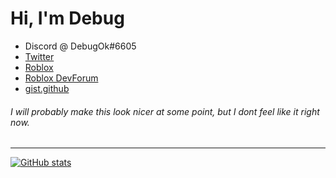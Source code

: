 # Hi, I'm Debug

* Discord @ DebugOk#6605
* [Twitter](https://twitter.com/DebugnOk)
* [Roblox](https://www.roblox.com/users/1618273159/profile)
* [Roblox DevForum](https://devforum.roblox.com/u/debugok)
* [gist.github](https://gist.github.com/DebugOk)

###### I will probably make this look nicer at some point, but I dont feel like it right now.
---
[![GitHub stats](https://github-readme-stats.vercel.app/api?username=DebugOk&count_private=true&theme=dark)](https://github.com/anuraghazra/github-readme-stats)
